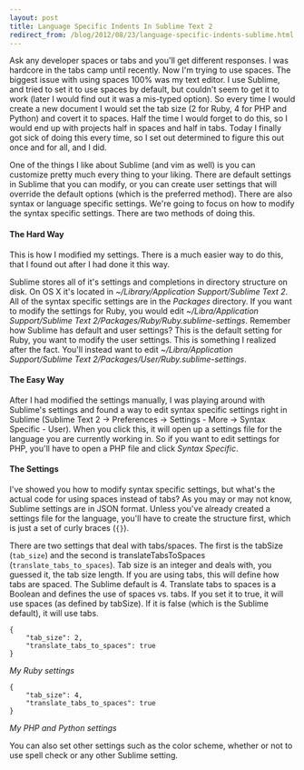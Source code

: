 ```yaml
---
layout: post
title: Language Specific Indents In Sublime Text 2
redirect_from: /blog/2012/08/23/language-specific-indents-sublime.html
---
```

Ask any developer spaces or tabs and you'll get different responses. I was hardcore in the tabs camp until recently. Now I'm trying to use spaces. The biggest issue with using spaces 100% was my text editor. I use Sublime, and tried to set it to use spaces by default, but couldn't seem to get it to work (later I would find out it was a mis-typed option). So every time I would create a new document I would set the tab size (2 for Ruby, 4 for PHP and Python) and covert it to spaces. Half the time I would forget to do this, so I would end up with projects half in spaces and half in tabs. Today I finally got sick of doing this every time, so I set out determined to figure this out once and for all, and I did.

One of the things I like about Sublime (and vim as well) is you can customize pretty much every thing to your liking. There are default settings in Sublime that you can modify, or you can create user settings that will override the default options (which is the preferred method). There are also syntax or language specific settings. We're going to focus on how to modify the syntax specific settings. There are two methods of doing this.

#### The Hard Way

This is how I modified my settings. There is a much easier way to do this, that I found out after I had done it this way.

Sublime stores all of it's settings and completions in directory structure on disk. On OS X it's located in *~/Library/Application Support/Sublime Text 2*. All of the syntax specific settings are in the *Packages* directory. If you want to modify the settings for Ruby, you would edit *~/Libra/Application Support/Sublime Text 2/Packages/Ruby/Ruby.sublime-settings*. Remember how Sublime has default and user settings? This is the default setting for Ruby, you want to modify the user settings. This is something I realized after the fact. You'll instead want to edit *~/Libra/Application Support/Sublime Text 2/Packages/User/Ruby.sublime-settings*.

#### The Easy Way

After I had modified the settings manually, I was playing around with Sublime's settings and found a way to edit syntax specific settings right in Sublime (Sublime Text 2 -> Preferences -> Settings - More -> Syntax Specific - User). When you click this, it will open up a settings file for the language you are currently working in. So if you want to edit settings for PHP, you'll have to open a PHP file and click *Syntax Specific*.

#### The Settings

I've showed you how to modify syntax specific settings, but what's the actual code for using spaces instead of tabs? As you may or may not know, Sublime settings are in JSON format. Unless you've already created a settings file for the language, you'll have to create the structure first, which is just a set of curly braces (`{}`).

There are two settings that deal with tabs/spaces. The first is the tabSize (`tab_size`) and the second is translateTabsToSpaces (`translate_tabs_to_spaces`). Tab size is an integer and deals with, you guessed it, the tab size length. If you are using tabs, this will define how tabs are spaced. The Sublime default is 4. Translate tabs to spaces is a Boolean and defines the use of spaces vs. tabs. If you set it to true, it will use spaces (as defined by tabSize). If it is false (which is the Sublime default), it will use tabs.

	{
		"tab_size": 2,
		"translate_tabs_to_spaces": true
	}

*My Ruby settings*

	{
		"tab_size": 4,
		"translate_tabs_to_spaces": true
	}

*My PHP and Python settings*

You can also set other settings such as the color scheme, whether or not to use spell check or any other Sublime setting.

